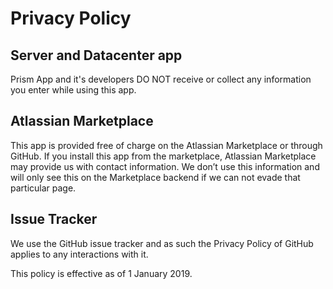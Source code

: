 # Privacy Policy

## Server and Datacenter app
Prism App and it's developers DO NOT receive or collect any information you enter while using this app.

## Atlassian Marketplace
This app is provided free of charge on the Atlassian Marketplace or through GitHub. If you install this app from the marketplace, Atlassian Marketplace may provide us with contact information. We don’t use this information and will only see this on the Marketplace backend if we can not evade that particular page.

## Issue Tracker
We use the GitHub issue tracker and as such the Privacy Policy of GitHub applies to any interactions with it.

This policy is effective as of 1 January 2019.
